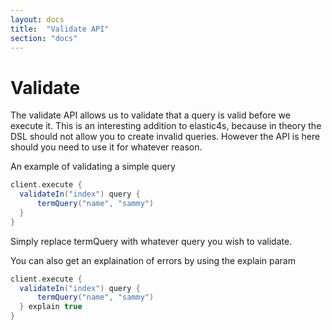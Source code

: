 ```yaml
---
layout: docs
title:  "Validate API"
section: "docs"
---
```


# Validate

The validate API allows us to validate that a query is valid before we execute it. This is an interesting addition
 to elastic4s, because in theory the DSL should not allow you to create invalid queries.
 However the API is here should you need to use it for whatever reason.

An example of validating a simple query

```scala
client.execute {
  validateIn("index") query {
      termQuery("name", "sammy")
  }
}
```

Simply replace termQuery with whatever query you wish to validate.

You can also get an explaination of errors by using the explain param

```scala
client.execute {
  validateIn("index") query {
      termQuery("name", "sammy")
  } explain true
}
```
